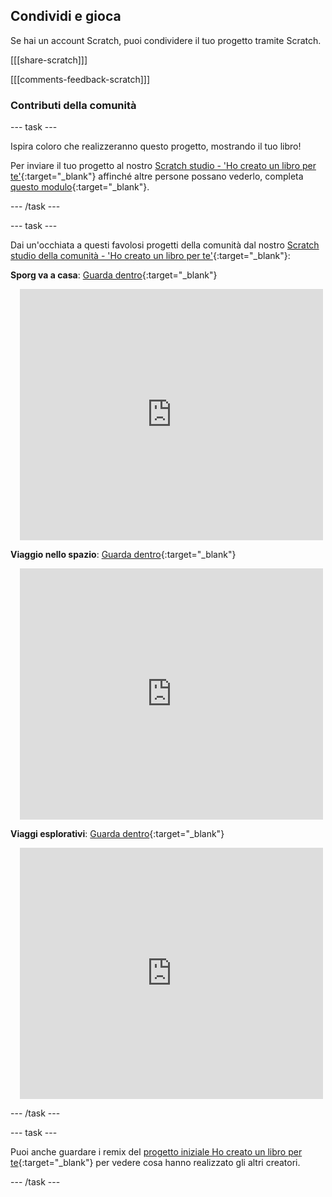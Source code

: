 ## Condividi e gioca

Se hai un account Scratch, puoi condividere il tuo progetto tramite Scratch.

[[[share-scratch]]]

[[[comments-feedback-scratch]]]

### Contributi della comunità

--- task ---

Ispira coloro che realizzeranno questo progetto, mostrando il tuo libro!

Per inviare il tuo progetto al nostro [Scratch studio - 'Ho creato un libro per te'](https://scratch.mit.edu/studios/29092393){:target="_blank"} affinché altre persone possano vederlo, completa [questo modulo](https://form.raspberrypi.org/f/community-project-submissions){:target="_blank"}.

--- /task ---

--- task ---

Dai un'occhiata a questi favolosi progetti della comunità dal nostro [Scratch studio della comunità - 'Ho creato un libro per te'](https://scratch.mit.edu/studios/29092393){:target="_blank"}:

**Sporg va a casa**: [Guarda dentro](https://scratch.mit.edu/projects/948015438/editor){:target="_blank"}
<div class="scratch-preview" style="margin-left: 15px;">
  <iframe allowtransparency="true" width="485" height="402" src="https://scratch.mit.edu/projects/embed/948015438/?autostart=false" frameborder="0"></iframe>
</div>

**Viaggio nello spazio**: [Guarda dentro](https://scratch.mit.edu/projects/707649190/editor){:target="_blank"}
<div class="scratch-preview" style="margin-left: 15px;">
  <iframe allowtransparency="true" width="485" height="402" src="https://scratch.mit.edu/projects/embed/707649190/?autostart=false" frameborder="0"></iframe>
</div>


**Viaggi esplorativi**: [Guarda dentro](https://scratch.mit.edu/projects/819661547/editor/){:target="_blank"}
<div class="scratch-preview" style="margin-left: 15px;">
  <iframe allowtransparency="true" width="485" height="402" src="https://scratch.mit.edu/projects/embed/819661547/?autostart=false" frameborder="0"></iframe>
</div>

--- /task ---

--- task ---

Puoi anche guardare i remix del [progetto iniziale Ho creato un libro per te](https://scratch.mit.edu/projects/582223042/remixes){:target="_blank"} per vedere cosa hanno realizzato gli altri creatori.

--- /task ---
